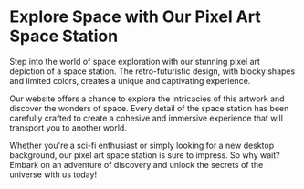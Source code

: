 <!--font:Poppins-->

# Explore Space with Our Pixel Art Space Station

Step into the world of space exploration with our stunning pixel art depiction of a space station. The retro-futuristic design, with blocky shapes and limited colors, creates a unique and captivating experience.

Our website offers a chance to explore the intricacies of this artwork and discover the wonders of space. Every detail of the space station has been carefully crafted to create a cohesive and immersive experience that will transport you to another world.

Whether you're a sci-fi enthusiast or simply looking for a new desktop background, our pixel art space station is sure to impress. So why wait? Embark on an adventure of discovery and unlock the secrets of the universe with us today!

<!--

Write me markdown content of website with wallpaper:

"A pixel art depiction of a space station, with blocky shapes and limited colors that create a retro and futuristic feel."

The header of the page should not be copy of the text but rather a real content of the website which is using this wallpaper.


---


# Space Station Pixel Art Wallpaper

Welcome to our website featuring a stunning pixel art depiction of a space station. This wallpaper is designed with blocky shapes and limited colors, giving it a retro and futuristic feel that's perfect for any sci-fi enthusiast.

Whether you're looking to spruce up your desktop background or add some flair to your phone screen, this space station wallpaper is sure to impress. The attention to detail in the pixel art design is truly remarkable, with every element of the space station carefully crafted to create a cohesive and immersive experience.

So why wait? Download this amazing space station wallpaper today and take your device to the next level!


---


Heading should not include word "wallpaper". The website should not be about the wallpaper itself, wallpaper is just a related background, rewrite whole content.


---


# Explore the Wonders of Space with Our Pixel Art Space Station

Step into a retro-futuristic world with our stunning pixel art depiction of a space station. With blocky shapes and limited colors, this artwork is a visual masterpiece that captures the essence of sci-fi exploration.

Our website offers a unique opportunity to explore the wonders of space through the lens of this captivating pixel art design. Immerse yourself in the intricacies of the space station as you discover every element carefully crafted to create a cohesive experience.

Whether you're a sci-fi enthusiast or simply looking for a new desktop background, our pixel art space station will transport you to another world. So why wait? Dive into the depths of space and discover the unknown with us today!


---


Heading is too long, rewrite whole content.


---


# Discover the Wonders of Space with Our Pixel Art Space Station

Experience the thrill of space exploration with our stunning pixel art depiction of a space station. The retro-futuristic design, with blocky shapes and limited colors, captures the essence of sci-fi adventure.

Our website offers a unique opportunity to explore the intricacies of this captivating artwork and immerse yourself in the wonders of space. Every element of the space station has been carefully crafted to create a cohesive and immersive experience that will transport you to another world.

Whether you're a fan of sci-fi or simply looking for a new desktop background, our pixel art space station is sure to impress. So why wait? Embark on an adventure of discovery and unlock the secrets of the universe with us today!


---


Heading is too long, rewrite whole content.


---


# Explore Space with Our Pixel Art Space Station

Step into the world of space exploration with our stunning pixel art depiction of a space station. The retro-futuristic design, with blocky shapes and limited colors, creates a unique and captivating experience.

Our website offers a chance to explore the intricacies of this artwork and discover the wonders of space. Every detail of the space station has been carefully crafted to create a cohesive and immersive experience that will transport you to another world.

Whether you're a sci-fi enthusiast or simply looking for a new desktop background, our pixel art space station is sure to impress. So why wait? Embark on an adventure of discovery and unlock the secrets of the universe with us today!


---


Write me a Google font which is best fitting for the website.

Pick from the list:
- Montserrat
- Great Vibes
- IBM Plex Sans
- Poppins
- Open Sans
- Raleway
- Lobster
- Barlow Condensed
- Lato
- Exo 2
- Playfair Display
- Alegreya
- Roboto
- Orbitron
- Inter
- Futura
- Dancing Script


Write just the font name nothing else.


---


Poppins

-->
